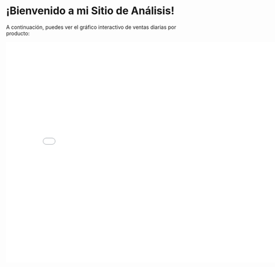 <!DOCTYPE html>
<html lang="en">
<head>
    <meta charset="UTF-8">
    <meta name="viewport" content="width=device-width, initial-scale=1.0">
    <title>Mi Sitio Web</title>
</head>
<body>

<h1>¡Bienvenido a mi Sitio de Análisis!</h1>

<p>A continuación, puedes ver el gráfico interactivo de ventas diarias por producto:</p>

<!-- Insertar el gráfico interactivo usando un iframe -->
<iframe src="Ventas_Diarias_Producto.html" width="800" height="600" frameborder="0"></iframe>

</body>
</html>
